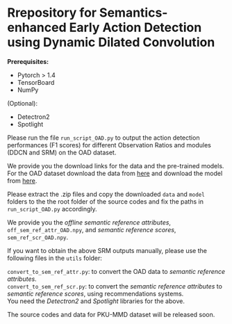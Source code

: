 # Rrepository for Semantics-enhanced Early Action Detection using Dynamic Dilated Convolution


**Prerequisites:**

- Pytorch > 1.4  
- TensorBoard  
- NumPy

(Optional):
- Detectron2  
- Spotlight  

Please run the file ```run_script_OAD.py``` to output the action detection performances (F1 scores) for different Observation Ratios and modules (DDCN and SRM) on the OAD dataset.  


We provide you the download links for the data and the pre-trained models. 
For the OAD dataset download the data from [here](https://drive.google.com/file/d/1gVPZqDGZcQPLoxkRabi6b4NN09tIpszL/view?usp=sharing) and download the model from [here](https://drive.google.com/file/d/1tHmqnFbKi3UpEvAZTsSo6An969xTWp99/view?usp=sharing).   


Please extract the .zip files and copy the downloaded ```data``` and ```model``` folders to the the root folder of the source codes and fix the paths in ```run_script_OAD.py``` accordingly. 

We provide you the *offline semantic reference attributes*, ```off_sem_ref_attr_OAD.npy```, and *semantic reference scores*, ```sem_ref_scr_OAD.npy```.  

If you want to obtain the above SRM outputs manually, please use the following files in the ```utils``` folder:  

```convert_to_sem_ref_attr.py```: to convert the OAD data to *semantic reference attributes*.  
```convert_to_sem_ref_scr.py```: to convert the *semantic reference attributes* to *semantic reference scores*, using recommendations systems.  
You need the *Detectron2* and *Spotlight* libraries for the above. 

The source codes and data for PKU-MMD dataset will be released soon. 
